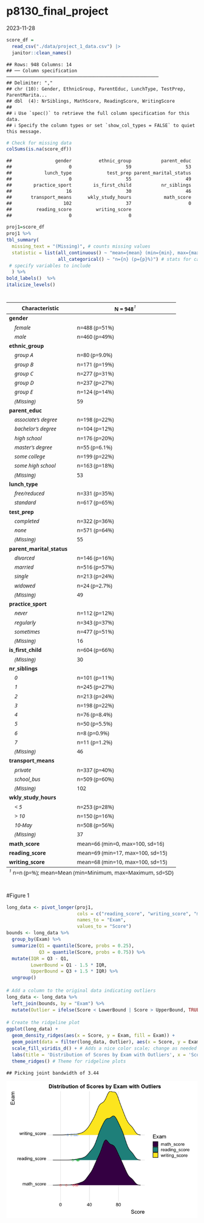 p8130_final_project
================
2023-11-28

``` r
score_df = 
  read_csv("./data/project_1_data.csv") |>
  janitor::clean_names()
```

    ## Rows: 948 Columns: 14
    ## ── Column specification ────────────────────────────────────────────────────────
    ## Delimiter: ","
    ## chr (10): Gender, EthnicGroup, ParentEduc, LunchType, TestPrep, ParentMarita...
    ## dbl  (4): NrSiblings, MathScore, ReadingScore, WritingScore
    ## 
    ## ℹ Use `spec()` to retrieve the full column specification for this data.
    ## ℹ Specify the column types or set `show_col_types = FALSE` to quiet this message.

``` r
# Check for missing data
colSums(is.na(score_df))
```

    ##                gender          ethnic_group           parent_educ 
    ##                     0                    59                    53 
    ##            lunch_type             test_prep parent_marital_status 
    ##                     0                    55                    49 
    ##        practice_sport        is_first_child           nr_siblings 
    ##                    16                    30                    46 
    ##       transport_means      wkly_study_hours            math_score 
    ##                   102                    37                     0 
    ##         reading_score         writing_score 
    ##                     0                     0

``` r
proj1=score_df
proj1 %>%
tbl_summary(
  missing_text = "(Missing)", # counts missing values
  statistic = list(all_continuous() ~ "mean={mean} (min={min}, max={max}, sd={sd})",
                   all_categorical() ~ "n={n} (p={p}%)") # stats for categorical
 # specify variables to include
  ) %>%
bold_labels()  %>%
italicize_levels()
```

<div id="ltnxqhhybs" style="padding-left:0px;padding-right:0px;padding-top:10px;padding-bottom:10px;overflow-x:auto;overflow-y:auto;width:auto;height:auto;">
<style>#ltnxqhhybs table {
  font-family: system-ui, 'Segoe UI', Roboto, Helvetica, Arial, sans-serif, 'Apple Color Emoji', 'Segoe UI Emoji', 'Segoe UI Symbol', 'Noto Color Emoji';
  -webkit-font-smoothing: antialiased;
  -moz-osx-font-smoothing: grayscale;
}
&#10;#ltnxqhhybs thead, #ltnxqhhybs tbody, #ltnxqhhybs tfoot, #ltnxqhhybs tr, #ltnxqhhybs td, #ltnxqhhybs th {
  border-style: none;
}
&#10;#ltnxqhhybs p {
  margin: 0;
  padding: 0;
}
&#10;#ltnxqhhybs .gt_table {
  display: table;
  border-collapse: collapse;
  line-height: normal;
  margin-left: auto;
  margin-right: auto;
  color: #333333;
  font-size: 16px;
  font-weight: normal;
  font-style: normal;
  background-color: #FFFFFF;
  width: auto;
  border-top-style: solid;
  border-top-width: 2px;
  border-top-color: #A8A8A8;
  border-right-style: none;
  border-right-width: 2px;
  border-right-color: #D3D3D3;
  border-bottom-style: solid;
  border-bottom-width: 2px;
  border-bottom-color: #A8A8A8;
  border-left-style: none;
  border-left-width: 2px;
  border-left-color: #D3D3D3;
}
&#10;#ltnxqhhybs .gt_caption {
  padding-top: 4px;
  padding-bottom: 4px;
}
&#10;#ltnxqhhybs .gt_title {
  color: #333333;
  font-size: 125%;
  font-weight: initial;
  padding-top: 4px;
  padding-bottom: 4px;
  padding-left: 5px;
  padding-right: 5px;
  border-bottom-color: #FFFFFF;
  border-bottom-width: 0;
}
&#10;#ltnxqhhybs .gt_subtitle {
  color: #333333;
  font-size: 85%;
  font-weight: initial;
  padding-top: 3px;
  padding-bottom: 5px;
  padding-left: 5px;
  padding-right: 5px;
  border-top-color: #FFFFFF;
  border-top-width: 0;
}
&#10;#ltnxqhhybs .gt_heading {
  background-color: #FFFFFF;
  text-align: center;
  border-bottom-color: #FFFFFF;
  border-left-style: none;
  border-left-width: 1px;
  border-left-color: #D3D3D3;
  border-right-style: none;
  border-right-width: 1px;
  border-right-color: #D3D3D3;
}
&#10;#ltnxqhhybs .gt_bottom_border {
  border-bottom-style: solid;
  border-bottom-width: 2px;
  border-bottom-color: #D3D3D3;
}
&#10;#ltnxqhhybs .gt_col_headings {
  border-top-style: solid;
  border-top-width: 2px;
  border-top-color: #D3D3D3;
  border-bottom-style: solid;
  border-bottom-width: 2px;
  border-bottom-color: #D3D3D3;
  border-left-style: none;
  border-left-width: 1px;
  border-left-color: #D3D3D3;
  border-right-style: none;
  border-right-width: 1px;
  border-right-color: #D3D3D3;
}
&#10;#ltnxqhhybs .gt_col_heading {
  color: #333333;
  background-color: #FFFFFF;
  font-size: 100%;
  font-weight: normal;
  text-transform: inherit;
  border-left-style: none;
  border-left-width: 1px;
  border-left-color: #D3D3D3;
  border-right-style: none;
  border-right-width: 1px;
  border-right-color: #D3D3D3;
  vertical-align: bottom;
  padding-top: 5px;
  padding-bottom: 6px;
  padding-left: 5px;
  padding-right: 5px;
  overflow-x: hidden;
}
&#10;#ltnxqhhybs .gt_column_spanner_outer {
  color: #333333;
  background-color: #FFFFFF;
  font-size: 100%;
  font-weight: normal;
  text-transform: inherit;
  padding-top: 0;
  padding-bottom: 0;
  padding-left: 4px;
  padding-right: 4px;
}
&#10;#ltnxqhhybs .gt_column_spanner_outer:first-child {
  padding-left: 0;
}
&#10;#ltnxqhhybs .gt_column_spanner_outer:last-child {
  padding-right: 0;
}
&#10;#ltnxqhhybs .gt_column_spanner {
  border-bottom-style: solid;
  border-bottom-width: 2px;
  border-bottom-color: #D3D3D3;
  vertical-align: bottom;
  padding-top: 5px;
  padding-bottom: 5px;
  overflow-x: hidden;
  display: inline-block;
  width: 100%;
}
&#10;#ltnxqhhybs .gt_spanner_row {
  border-bottom-style: hidden;
}
&#10;#ltnxqhhybs .gt_group_heading {
  padding-top: 8px;
  padding-bottom: 8px;
  padding-left: 5px;
  padding-right: 5px;
  color: #333333;
  background-color: #FFFFFF;
  font-size: 100%;
  font-weight: initial;
  text-transform: inherit;
  border-top-style: solid;
  border-top-width: 2px;
  border-top-color: #D3D3D3;
  border-bottom-style: solid;
  border-bottom-width: 2px;
  border-bottom-color: #D3D3D3;
  border-left-style: none;
  border-left-width: 1px;
  border-left-color: #D3D3D3;
  border-right-style: none;
  border-right-width: 1px;
  border-right-color: #D3D3D3;
  vertical-align: middle;
  text-align: left;
}
&#10;#ltnxqhhybs .gt_empty_group_heading {
  padding: 0.5px;
  color: #333333;
  background-color: #FFFFFF;
  font-size: 100%;
  font-weight: initial;
  border-top-style: solid;
  border-top-width: 2px;
  border-top-color: #D3D3D3;
  border-bottom-style: solid;
  border-bottom-width: 2px;
  border-bottom-color: #D3D3D3;
  vertical-align: middle;
}
&#10;#ltnxqhhybs .gt_from_md > :first-child {
  margin-top: 0;
}
&#10;#ltnxqhhybs .gt_from_md > :last-child {
  margin-bottom: 0;
}
&#10;#ltnxqhhybs .gt_row {
  padding-top: 8px;
  padding-bottom: 8px;
  padding-left: 5px;
  padding-right: 5px;
  margin: 10px;
  border-top-style: solid;
  border-top-width: 1px;
  border-top-color: #D3D3D3;
  border-left-style: none;
  border-left-width: 1px;
  border-left-color: #D3D3D3;
  border-right-style: none;
  border-right-width: 1px;
  border-right-color: #D3D3D3;
  vertical-align: middle;
  overflow-x: hidden;
}
&#10;#ltnxqhhybs .gt_stub {
  color: #333333;
  background-color: #FFFFFF;
  font-size: 100%;
  font-weight: initial;
  text-transform: inherit;
  border-right-style: solid;
  border-right-width: 2px;
  border-right-color: #D3D3D3;
  padding-left: 5px;
  padding-right: 5px;
}
&#10;#ltnxqhhybs .gt_stub_row_group {
  color: #333333;
  background-color: #FFFFFF;
  font-size: 100%;
  font-weight: initial;
  text-transform: inherit;
  border-right-style: solid;
  border-right-width: 2px;
  border-right-color: #D3D3D3;
  padding-left: 5px;
  padding-right: 5px;
  vertical-align: top;
}
&#10;#ltnxqhhybs .gt_row_group_first td {
  border-top-width: 2px;
}
&#10;#ltnxqhhybs .gt_row_group_first th {
  border-top-width: 2px;
}
&#10;#ltnxqhhybs .gt_summary_row {
  color: #333333;
  background-color: #FFFFFF;
  text-transform: inherit;
  padding-top: 8px;
  padding-bottom: 8px;
  padding-left: 5px;
  padding-right: 5px;
}
&#10;#ltnxqhhybs .gt_first_summary_row {
  border-top-style: solid;
  border-top-color: #D3D3D3;
}
&#10;#ltnxqhhybs .gt_first_summary_row.thick {
  border-top-width: 2px;
}
&#10;#ltnxqhhybs .gt_last_summary_row {
  padding-top: 8px;
  padding-bottom: 8px;
  padding-left: 5px;
  padding-right: 5px;
  border-bottom-style: solid;
  border-bottom-width: 2px;
  border-bottom-color: #D3D3D3;
}
&#10;#ltnxqhhybs .gt_grand_summary_row {
  color: #333333;
  background-color: #FFFFFF;
  text-transform: inherit;
  padding-top: 8px;
  padding-bottom: 8px;
  padding-left: 5px;
  padding-right: 5px;
}
&#10;#ltnxqhhybs .gt_first_grand_summary_row {
  padding-top: 8px;
  padding-bottom: 8px;
  padding-left: 5px;
  padding-right: 5px;
  border-top-style: double;
  border-top-width: 6px;
  border-top-color: #D3D3D3;
}
&#10;#ltnxqhhybs .gt_last_grand_summary_row_top {
  padding-top: 8px;
  padding-bottom: 8px;
  padding-left: 5px;
  padding-right: 5px;
  border-bottom-style: double;
  border-bottom-width: 6px;
  border-bottom-color: #D3D3D3;
}
&#10;#ltnxqhhybs .gt_striped {
  background-color: rgba(128, 128, 128, 0.05);
}
&#10;#ltnxqhhybs .gt_table_body {
  border-top-style: solid;
  border-top-width: 2px;
  border-top-color: #D3D3D3;
  border-bottom-style: solid;
  border-bottom-width: 2px;
  border-bottom-color: #D3D3D3;
}
&#10;#ltnxqhhybs .gt_footnotes {
  color: #333333;
  background-color: #FFFFFF;
  border-bottom-style: none;
  border-bottom-width: 2px;
  border-bottom-color: #D3D3D3;
  border-left-style: none;
  border-left-width: 2px;
  border-left-color: #D3D3D3;
  border-right-style: none;
  border-right-width: 2px;
  border-right-color: #D3D3D3;
}
&#10;#ltnxqhhybs .gt_footnote {
  margin: 0px;
  font-size: 90%;
  padding-top: 4px;
  padding-bottom: 4px;
  padding-left: 5px;
  padding-right: 5px;
}
&#10;#ltnxqhhybs .gt_sourcenotes {
  color: #333333;
  background-color: #FFFFFF;
  border-bottom-style: none;
  border-bottom-width: 2px;
  border-bottom-color: #D3D3D3;
  border-left-style: none;
  border-left-width: 2px;
  border-left-color: #D3D3D3;
  border-right-style: none;
  border-right-width: 2px;
  border-right-color: #D3D3D3;
}
&#10;#ltnxqhhybs .gt_sourcenote {
  font-size: 90%;
  padding-top: 4px;
  padding-bottom: 4px;
  padding-left: 5px;
  padding-right: 5px;
}
&#10;#ltnxqhhybs .gt_left {
  text-align: left;
}
&#10;#ltnxqhhybs .gt_center {
  text-align: center;
}
&#10;#ltnxqhhybs .gt_right {
  text-align: right;
  font-variant-numeric: tabular-nums;
}
&#10;#ltnxqhhybs .gt_font_normal {
  font-weight: normal;
}
&#10;#ltnxqhhybs .gt_font_bold {
  font-weight: bold;
}
&#10;#ltnxqhhybs .gt_font_italic {
  font-style: italic;
}
&#10;#ltnxqhhybs .gt_super {
  font-size: 65%;
}
&#10;#ltnxqhhybs .gt_footnote_marks {
  font-size: 75%;
  vertical-align: 0.4em;
  position: initial;
}
&#10;#ltnxqhhybs .gt_asterisk {
  font-size: 100%;
  vertical-align: 0;
}
&#10;#ltnxqhhybs .gt_indent_1 {
  text-indent: 5px;
}
&#10;#ltnxqhhybs .gt_indent_2 {
  text-indent: 10px;
}
&#10;#ltnxqhhybs .gt_indent_3 {
  text-indent: 15px;
}
&#10;#ltnxqhhybs .gt_indent_4 {
  text-indent: 20px;
}
&#10;#ltnxqhhybs .gt_indent_5 {
  text-indent: 25px;
}
</style>
<table class="gt_table" data-quarto-disable-processing="false" data-quarto-bootstrap="false">
  <thead>
    &#10;    <tr class="gt_col_headings">
      <th class="gt_col_heading gt_columns_bottom_border gt_left" rowspan="1" colspan="1" scope="col" id="&lt;strong&gt;Characteristic&lt;/strong&gt;"><strong>Characteristic</strong></th>
      <th class="gt_col_heading gt_columns_bottom_border gt_center" rowspan="1" colspan="1" scope="col" id="&lt;strong&gt;N = 948&lt;/strong&gt;&lt;span class=&quot;gt_footnote_marks&quot; style=&quot;white-space:nowrap;font-style:italic;font-weight:normal;&quot;&gt;&lt;sup&gt;1&lt;/sup&gt;&lt;/span&gt;"><strong>N = 948</strong><span class="gt_footnote_marks" style="white-space:nowrap;font-style:italic;font-weight:normal;"><sup>1</sup></span></th>
    </tr>
  </thead>
  <tbody class="gt_table_body">
    <tr><td headers="label" class="gt_row gt_left" style="font-weight: bold;">gender</td>
<td headers="stat_0" class="gt_row gt_center"></td></tr>
    <tr><td headers="label" class="gt_row gt_left" style="font-style: italic;">    female</td>
<td headers="stat_0" class="gt_row gt_center">n=488 (p=51%)</td></tr>
    <tr><td headers="label" class="gt_row gt_left" style="font-style: italic;">    male</td>
<td headers="stat_0" class="gt_row gt_center">n=460 (p=49%)</td></tr>
    <tr><td headers="label" class="gt_row gt_left" style="font-weight: bold;">ethnic_group</td>
<td headers="stat_0" class="gt_row gt_center"></td></tr>
    <tr><td headers="label" class="gt_row gt_left" style="font-style: italic;">    group A</td>
<td headers="stat_0" class="gt_row gt_center">n=80 (p=9.0%)</td></tr>
    <tr><td headers="label" class="gt_row gt_left" style="font-style: italic;">    group B</td>
<td headers="stat_0" class="gt_row gt_center">n=171 (p=19%)</td></tr>
    <tr><td headers="label" class="gt_row gt_left" style="font-style: italic;">    group C</td>
<td headers="stat_0" class="gt_row gt_center">n=277 (p=31%)</td></tr>
    <tr><td headers="label" class="gt_row gt_left" style="font-style: italic;">    group D</td>
<td headers="stat_0" class="gt_row gt_center">n=237 (p=27%)</td></tr>
    <tr><td headers="label" class="gt_row gt_left" style="font-style: italic;">    group E</td>
<td headers="stat_0" class="gt_row gt_center">n=124 (p=14%)</td></tr>
    <tr><td headers="label" class="gt_row gt_left" style="font-style: italic;">    (Missing)</td>
<td headers="stat_0" class="gt_row gt_center">59</td></tr>
    <tr><td headers="label" class="gt_row gt_left" style="font-weight: bold;">parent_educ</td>
<td headers="stat_0" class="gt_row gt_center"></td></tr>
    <tr><td headers="label" class="gt_row gt_left" style="font-style: italic;">    associate's degree</td>
<td headers="stat_0" class="gt_row gt_center">n=198 (p=22%)</td></tr>
    <tr><td headers="label" class="gt_row gt_left" style="font-style: italic;">    bachelor's degree</td>
<td headers="stat_0" class="gt_row gt_center">n=104 (p=12%)</td></tr>
    <tr><td headers="label" class="gt_row gt_left" style="font-style: italic;">    high school</td>
<td headers="stat_0" class="gt_row gt_center">n=176 (p=20%)</td></tr>
    <tr><td headers="label" class="gt_row gt_left" style="font-style: italic;">    master's degree</td>
<td headers="stat_0" class="gt_row gt_center">n=55 (p=6.1%)</td></tr>
    <tr><td headers="label" class="gt_row gt_left" style="font-style: italic;">    some college</td>
<td headers="stat_0" class="gt_row gt_center">n=199 (p=22%)</td></tr>
    <tr><td headers="label" class="gt_row gt_left" style="font-style: italic;">    some high school</td>
<td headers="stat_0" class="gt_row gt_center">n=163 (p=18%)</td></tr>
    <tr><td headers="label" class="gt_row gt_left" style="font-style: italic;">    (Missing)</td>
<td headers="stat_0" class="gt_row gt_center">53</td></tr>
    <tr><td headers="label" class="gt_row gt_left" style="font-weight: bold;">lunch_type</td>
<td headers="stat_0" class="gt_row gt_center"></td></tr>
    <tr><td headers="label" class="gt_row gt_left" style="font-style: italic;">    free/reduced</td>
<td headers="stat_0" class="gt_row gt_center">n=331 (p=35%)</td></tr>
    <tr><td headers="label" class="gt_row gt_left" style="font-style: italic;">    standard</td>
<td headers="stat_0" class="gt_row gt_center">n=617 (p=65%)</td></tr>
    <tr><td headers="label" class="gt_row gt_left" style="font-weight: bold;">test_prep</td>
<td headers="stat_0" class="gt_row gt_center"></td></tr>
    <tr><td headers="label" class="gt_row gt_left" style="font-style: italic;">    completed</td>
<td headers="stat_0" class="gt_row gt_center">n=322 (p=36%)</td></tr>
    <tr><td headers="label" class="gt_row gt_left" style="font-style: italic;">    none</td>
<td headers="stat_0" class="gt_row gt_center">n=571 (p=64%)</td></tr>
    <tr><td headers="label" class="gt_row gt_left" style="font-style: italic;">    (Missing)</td>
<td headers="stat_0" class="gt_row gt_center">55</td></tr>
    <tr><td headers="label" class="gt_row gt_left" style="font-weight: bold;">parent_marital_status</td>
<td headers="stat_0" class="gt_row gt_center"></td></tr>
    <tr><td headers="label" class="gt_row gt_left" style="font-style: italic;">    divorced</td>
<td headers="stat_0" class="gt_row gt_center">n=146 (p=16%)</td></tr>
    <tr><td headers="label" class="gt_row gt_left" style="font-style: italic;">    married</td>
<td headers="stat_0" class="gt_row gt_center">n=516 (p=57%)</td></tr>
    <tr><td headers="label" class="gt_row gt_left" style="font-style: italic;">    single</td>
<td headers="stat_0" class="gt_row gt_center">n=213 (p=24%)</td></tr>
    <tr><td headers="label" class="gt_row gt_left" style="font-style: italic;">    widowed</td>
<td headers="stat_0" class="gt_row gt_center">n=24 (p=2.7%)</td></tr>
    <tr><td headers="label" class="gt_row gt_left" style="font-style: italic;">    (Missing)</td>
<td headers="stat_0" class="gt_row gt_center">49</td></tr>
    <tr><td headers="label" class="gt_row gt_left" style="font-weight: bold;">practice_sport</td>
<td headers="stat_0" class="gt_row gt_center"></td></tr>
    <tr><td headers="label" class="gt_row gt_left" style="font-style: italic;">    never</td>
<td headers="stat_0" class="gt_row gt_center">n=112 (p=12%)</td></tr>
    <tr><td headers="label" class="gt_row gt_left" style="font-style: italic;">    regularly</td>
<td headers="stat_0" class="gt_row gt_center">n=343 (p=37%)</td></tr>
    <tr><td headers="label" class="gt_row gt_left" style="font-style: italic;">    sometimes</td>
<td headers="stat_0" class="gt_row gt_center">n=477 (p=51%)</td></tr>
    <tr><td headers="label" class="gt_row gt_left" style="font-style: italic;">    (Missing)</td>
<td headers="stat_0" class="gt_row gt_center">16</td></tr>
    <tr><td headers="label" class="gt_row gt_left" style="font-weight: bold;">is_first_child</td>
<td headers="stat_0" class="gt_row gt_center">n=604 (p=66%)</td></tr>
    <tr><td headers="label" class="gt_row gt_left" style="font-style: italic;">    (Missing)</td>
<td headers="stat_0" class="gt_row gt_center">30</td></tr>
    <tr><td headers="label" class="gt_row gt_left" style="font-weight: bold;">nr_siblings</td>
<td headers="stat_0" class="gt_row gt_center"></td></tr>
    <tr><td headers="label" class="gt_row gt_left" style="font-style: italic;">    0</td>
<td headers="stat_0" class="gt_row gt_center">n=101 (p=11%)</td></tr>
    <tr><td headers="label" class="gt_row gt_left" style="font-style: italic;">    1</td>
<td headers="stat_0" class="gt_row gt_center">n=245 (p=27%)</td></tr>
    <tr><td headers="label" class="gt_row gt_left" style="font-style: italic;">    2</td>
<td headers="stat_0" class="gt_row gt_center">n=213 (p=24%)</td></tr>
    <tr><td headers="label" class="gt_row gt_left" style="font-style: italic;">    3</td>
<td headers="stat_0" class="gt_row gt_center">n=198 (p=22%)</td></tr>
    <tr><td headers="label" class="gt_row gt_left" style="font-style: italic;">    4</td>
<td headers="stat_0" class="gt_row gt_center">n=76 (p=8.4%)</td></tr>
    <tr><td headers="label" class="gt_row gt_left" style="font-style: italic;">    5</td>
<td headers="stat_0" class="gt_row gt_center">n=50 (p=5.5%)</td></tr>
    <tr><td headers="label" class="gt_row gt_left" style="font-style: italic;">    6</td>
<td headers="stat_0" class="gt_row gt_center">n=8 (p=0.9%)</td></tr>
    <tr><td headers="label" class="gt_row gt_left" style="font-style: italic;">    7</td>
<td headers="stat_0" class="gt_row gt_center">n=11 (p=1.2%)</td></tr>
    <tr><td headers="label" class="gt_row gt_left" style="font-style: italic;">    (Missing)</td>
<td headers="stat_0" class="gt_row gt_center">46</td></tr>
    <tr><td headers="label" class="gt_row gt_left" style="font-weight: bold;">transport_means</td>
<td headers="stat_0" class="gt_row gt_center"></td></tr>
    <tr><td headers="label" class="gt_row gt_left" style="font-style: italic;">    private</td>
<td headers="stat_0" class="gt_row gt_center">n=337 (p=40%)</td></tr>
    <tr><td headers="label" class="gt_row gt_left" style="font-style: italic;">    school_bus</td>
<td headers="stat_0" class="gt_row gt_center">n=509 (p=60%)</td></tr>
    <tr><td headers="label" class="gt_row gt_left" style="font-style: italic;">    (Missing)</td>
<td headers="stat_0" class="gt_row gt_center">102</td></tr>
    <tr><td headers="label" class="gt_row gt_left" style="font-weight: bold;">wkly_study_hours</td>
<td headers="stat_0" class="gt_row gt_center"></td></tr>
    <tr><td headers="label" class="gt_row gt_left" style="font-style: italic;">    &lt; 5</td>
<td headers="stat_0" class="gt_row gt_center">n=253 (p=28%)</td></tr>
    <tr><td headers="label" class="gt_row gt_left" style="font-style: italic;">    &gt; 10</td>
<td headers="stat_0" class="gt_row gt_center">n=150 (p=16%)</td></tr>
    <tr><td headers="label" class="gt_row gt_left" style="font-style: italic;">    10-May</td>
<td headers="stat_0" class="gt_row gt_center">n=508 (p=56%)</td></tr>
    <tr><td headers="label" class="gt_row gt_left" style="font-style: italic;">    (Missing)</td>
<td headers="stat_0" class="gt_row gt_center">37</td></tr>
    <tr><td headers="label" class="gt_row gt_left" style="font-weight: bold;">math_score</td>
<td headers="stat_0" class="gt_row gt_center">mean=66 (min=0, max=100, sd=16)</td></tr>
    <tr><td headers="label" class="gt_row gt_left" style="font-weight: bold;">reading_score</td>
<td headers="stat_0" class="gt_row gt_center">mean=69 (min=17, max=100, sd=15)</td></tr>
    <tr><td headers="label" class="gt_row gt_left" style="font-weight: bold;">writing_score</td>
<td headers="stat_0" class="gt_row gt_center">mean=68 (min=10, max=100, sd=15)</td></tr>
  </tbody>
  &#10;  <tfoot class="gt_footnotes">
    <tr>
      <td class="gt_footnote" colspan="2"><span class="gt_footnote_marks" style="white-space:nowrap;font-style:italic;font-weight:normal;"><sup>1</sup></span> n=n (p=%); mean=Mean (min=Minimum, max=Maximum, sd=SD)</td>
    </tr>
  </tfoot>
</table>
</div>

\#Figure 1

``` r
long_data <- pivot_longer(proj1, 
                          cols = c("reading_score", "writing_score", "math_score"), 
                          names_to = "Exam", 
                          values_to = "Score")
bounds <- long_data %>%
  group_by(Exam) %>%
  summarize(Q1 = quantile(Score, probs = 0.25),
            Q3 = quantile(Score, probs = 0.75)) %>%
  mutate(IQR = Q3 - Q1,
         LowerBound = Q1 - 1.5 * IQR,
         UpperBound = Q3 + 1.5 * IQR) %>%
  ungroup()

# Add a column to the original data indicating outliers
long_data <- long_data %>%
  left_join(bounds, by = "Exam") %>%
  mutate(Outlier = ifelse(Score < LowerBound | Score > UpperBound, TRUE, FALSE))

# Create the ridgeline plot
ggplot(long_data) +
  geom_density_ridges(aes(x = Score, y = Exam, fill = Exam)) +
  geom_point(data = filter(long_data, Outlier), aes(x = Score, y = Exam, color = Exam), size = 2, shape = 21, show.legend = FALSE) +
  scale_fill_viridis_d() + # Adds a nice color scale; change as needed
  labs(title = 'Distribution of Scores by Exam with Outliers', x = 'Score', y = 'Exam') +
  theme_ridges() # Theme for ridgeline plots
```

    ## Picking joint bandwidth of 3.44

![](p8130_final_project_files/figure-gfm/unnamed-chunk-4-1.png)<!-- -->
